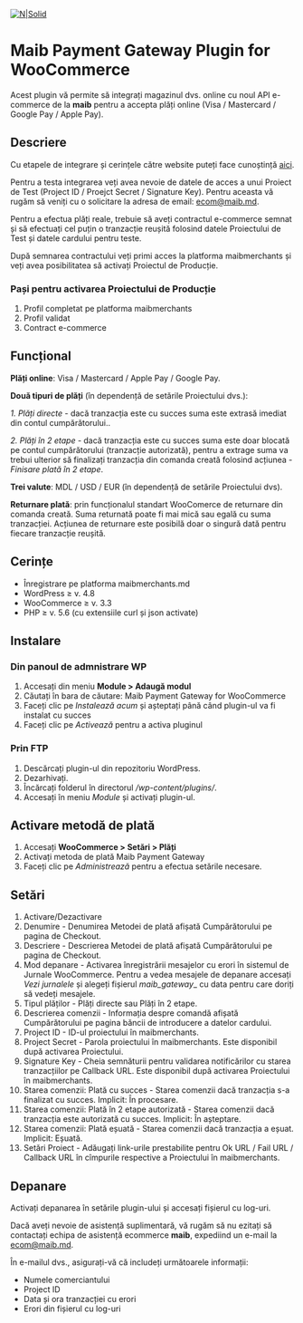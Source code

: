 [![N|Solid](https://www.maib.md/images/logo.svg)](https://www.maib.md)

#  Maib Payment Gateway Plugin for WooCommerce
Acest plugin vă permite să integrați magazinul dvs. online cu noul API e-commerce de la **maib** pentru a accepta plăți online (Visa / Mastercard / Google Pay / Apple Pay).

## Descriere
Cu etapele de integrare și cerințele către website puteți face cunoștință [aici](https://docs.maibmerchants.md/ro/etape-si-cerinte-pentru-integrare).

Pentru a testa integrarea veți avea nevoie de datele de acces a unui Proiect de Test (Project ID / Proejct Secret / Signature Key). Pentru aceasta vă rugăm să veniți cu o solicitare la adresa de email: ecom@maib.md.

Pentru a efectua plăți reale, trebuie să aveți contractul e-commerce semnat și să efectuați cel puțin o tranzacție reușită folosind datele Proiectului de Test și datele cardului pentru teste. 

După semnarea contractului veți primi acces la platforma maibmerchants și veți avea posibilitatea să activați Proiectul de Producție.

### Pași pentru activarea Proiectului de Producție
1. Profil completat pe platforma maibmerchants
2. Profil validat
3. Contract e-commerce

## Funcțional
**Plăți online**: Visa / Mastercard / Apple Pay / Google Pay.

**Două tipuri de plăți** (în dependență de setările Proiectului dvs.):

  *1. Plăți directe* - dacă tranzacția este cu succes suma este extrasă imediat din contul cumpărătorului..

  *2. Plăți în 2 etape* - dacă tranzacția este cu succes suma este doar blocată pe contul cumpărătorului (tranzacție autorizată), pentru a extrage suma  va trebui ulterior să finalizați tranzacția din comanda creată folosind acțiunea - _Finisare plată în 2 etape_. 

**Trei valute**: MDL / USD / EUR (în dependență de setările Proiectului dvs).

**Returnare plată**: prin funcționalul standart WooComerce de returnare din comanda creată. Suma returnată poate fi mai mică sau egală cu suma tranzacției. Acțiunea de returnare este posibilă doar o singură dată pentru fiecare tranzacție reușită.

## Cerințe
- Înregistrare pe platforma maibmerchants.md
- WordPress ≥ v. 4.8
- WooCommerce ≥ v. 3.3
- PHP ≥ v. 5.6 (cu extensiile curl și json activate)

## Instalare
### Din panoul de admnistrare WP
1. Accesați din meniu **Module > Adaugă modul**
2. Căutați în bara de căutare: Maib Payment Gateway for WooCommerce
3. Faceți clic pe _Instalează acum_ și așteptați până când plugin-ul va fi instalat cu succes
4. Faceți clic pe _Activează_ pentru a activa pluginul

### Prin FTP
1. Descărcați plugin-ul din repozitoriu WordPress.
2. Dezarhivați.
3. Încărcați folderul în directorul _/wp-content/plugins/_.
4. Accesați în meniu _Module_ și activați plugin-ul.

## Activare metodă de plată
1. Accesați **WooCommerce > Setări > Plăți**
2. Activați metoda de plată Maib Payment Gateway
3. Faceți clic pe _Administrează_ pentru a efectua setările necesare.

## Setări
1. Activare/Dezactivare
2. Denumire - Denumirea Metodei de plată afișată Cumpărătorului pe pagina de Checkout.
3. Descriere - Descrierea Metodei de plată afișată Cumpărătorului pe pagina de Checkout.
4. Mod depanare - Activarea înregistrării mesajelor cu erori în sistemul de Jurnale WooCommerce. Pentru a vedea mesajele de depanare accesați _Vezi jurnalele_ și alegeți fișierul _maib_gateway__ cu data pentru care doriți să vedeți mesajele.
5. Tipul plăților - Plăți directe sau Plăți în 2 etape.
6. Descrierea comenzii - Informația despre comandă afișată Cumpărătorului pe pagina băncii de introducere a datelor cardului.
7. Project ID - ID-ul proiectului în maibmerchants.
8. Project Secret - Parola proiectului în maibmerchants. Este disponibil după activarea Proiectului.
9. Signature Key - Cheia semnăturii pentru validarea notificărilor cu starea tranzacțiilor pe Callback URL. Este disponibil după activarea Proiectului în maibmerchants.
10. Starea comenzii: Plată cu succes - Starea comenzii dacă tranzacția s-a finalizat cu succes. Implicit: În procesare.
11. Starea comenzii: Plată în 2 etape autorizată - Starea comenzii dacă tranzacția este autorizată cu succes. Implicit: În așteptare.
12. Starea comenzii: Plată eșuată - Starea comenzii dacă tranzacția a eșuat. Implicit: Eșuată.
13. Setări Proiect - Adăugați link-urile prestabilite pentru Ok URL / Fail URL / Callback URL în cîmpurile respective a Proiectului în maibmerchants.

## Depanare
Activați depanarea în setările plugin-ului și accesați fișierul cu log-uri.

Dacă aveți nevoie de asistență suplimentară, vă rugăm să nu ezitați să contactați echipa de asistență ecommerce **maib**, expediind un e-mail la ecom@maib.md.

În e-mailul dvs., asigurați-vă că includeți următoarele informații:
- Numele comerciantului
- Project ID
- Data și ora tranzacției cu erori
- Erori din fișierul cu log-uri
